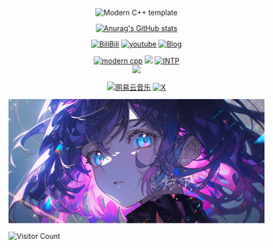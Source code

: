 <div id="title" align=center>

![Modern C++ template][github-sub-title:img]

[![Anurag's GitHub stats](https://github-readme-stats.vercel.app/api?username=mete0rxsc&show_icons=true&theme=tokyonight)](https://b23.tv/iEJTnPp)

[![BiliBili](https://img.shields.io/badge/video-BiliBili-yello)](https://space.bilibili.com/482787121)
[![youtube](https://img.shields.io/badge/video-YouTube-red)](https://www.youtube.com/@Mete0r7023)
[![Blog](https://img.shields.io/badge/Blog-Mete0r-orange)](https://www.xscnas.top/)

[![modern cpp](https://img.shields.io/badge/code-Python-blue)](https://docs.python.org/zh-cn/3.13/) 
![](https://img.shields.io/badge/讨厌-学习-yellow) 
[![INTP](https://img.shields.io/badge/性格-INTP—T-purple)](https://www.16personalities.com/ch/intp-%E4%BA%BA%E6%A0%BC)  
![](https://img.shields.io/badge/爱好-探索宇宙-red)  

[![网易云音乐](https://img.shields.io/badge/%E7%BD%91%E6%98%93%E4%BA%91%E9%9F%B3%E4%B9%90-Mete0r-red)](https://music.163.com/#/artist?id=95704903)
[![X](https://img.shields.io/badge/X-Mete0r-black)](https://x.com/Cqmoyuan/)

</div>

![头像](image/头像.jpg)

![Visitor Count](https://profile-counter.glitch.me/mete0rxsc/count.svg)

[github-sub-title:img]: https://readme-typing-svg.herokuapp.com?font=Segoe+Script&center=true&lines=Mete0r.


<style>
  body {
    background-image: url('https://image.koxiuqiu.cc/storage/thumbnails/23/20250501/b3c99ec7586a5f4530be8b4dddb4d39e.png');
    background-size: cover;
    background-repeat: no-repeat;
    background-attachment: fixed;
    background-position: center;
  }
</style>